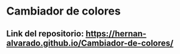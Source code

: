 # Cambiador de colores 

## Link del repositorio: https://hernan-alvarado.github.io/Cambiador-de-colores/
